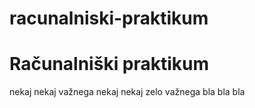 # racunalniski-praktikum
# Računalniški praktikum
nekaj nekaj važnega 
nekaj nekaj zelo važnega 
bla bla bla 

